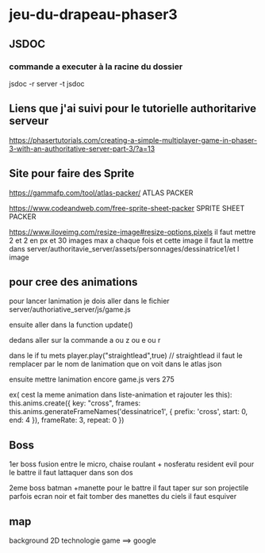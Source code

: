 # jeu-du-drapeau-phaser3

## JSDOC
### commande a executer à la racine du dossier
jsdoc -r server -t jsdoc

## Liens que j'ai suivi pour le tutorielle authoritarive serveur
https://phasertutorials.com/creating-a-simple-multiplayer-game-in-phaser-3-with-an-authoritative-server-part-3/?a=13

## Site pour faire des Sprite
https://gammafp.com/tool/atlas-packer/ ATLAS PACKER

https://www.codeandweb.com/free-sprite-sheet-packer SPRITE SHEET PACKER


https://www.iloveimg.com/resize-image#resize-options,pixels
il faut mettre 2 et 2 en px  et 30 images max a chaque fois
et cette image il faut la mettre dans server/authoritavie_server/assets/personnages/dessinatrice1/et l image


## pour cree des animations


pour lancer lanimation je dois aller dans le fichier 
server/authoriative_server/js/game.js

ensuite aller dans la function update()

dedans aller sur la commande a ou z ou e ou r

dans le if tu mets 
player.play("straightlead",true) // straightlead il faut le remplacer par le nom de lanimation que on voit dans le atlas json


ensuite mettre lanimation encore game.js
vers  275 

ex( cest la meme animation dans liste-animation et rajouter les this):
this.anims.create({
        key: "cross",
        frames: this.anims.generateFrameNames('dessinatrice1', { prefix: 'cross', start: 0, end: 4 }),
        frameRate: 3, 
        repeat: 0
      })




## Boss
1er boss fusion entre le micro, chaise roulant + nosferatu resident evil 
pour le battre il faut lattaquer dans son dos

2eme boss
batman +manette
pour le battre il faut taper sur son projectile
parfois ecran noir et fait tomber des manettes du ciels il faut esquiver



## map
background 2D technologie game  ==> google
